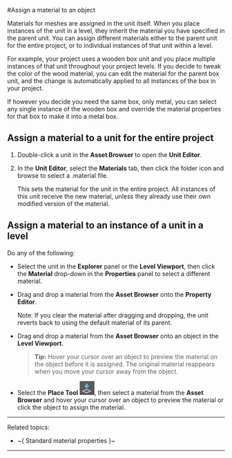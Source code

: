 #Assign a material to an object

Materials for meshes are assigned in the unit itself. When you place instances of the unit in a level, they inherit the material you have specified in the parent unit. You can assign different materials either to the parent unit for the entire project, or to individual instances of that unit within a level.

For example, your project uses a wooden box unit and you place multiple instances of that unit throughout your project levels. If you decide to tweak the color of the wood material, you can edit the material for the parent box unit, and the change is automatically applied to all instances of the box in your project.

If however you decide you need the same box, only metal, you can select any single instance of the wooden box and override the material properties for that box to make it into a metal box.

## Assign a material to a unit for the entire project

1.	Double-click a unit in the **Asset Browser** to open the **Unit Editor**.

2.	In the **Unit Editor**, select the **Materials** tab, then click the folder icon and browse to select a .material file.

	This sets the material for the unit in the entire project. All instances of this unit receive the new material, unless they already use their own modified version of the material.

## Assign a material to an instance of a unit in a level

Do any of the following:

-	Select the unit in the **Explorer** panel or the **Level Viewport**, then click the **Material** drop-down in the **Properties** panel to select a different material.

-	Drag and drop a material from the **Asset Browser** onto the **Property Editor**.

	Note: If you clear the material after dragging and dropping, the unit reverts back to using the default material of its parent.

-	Drag and drop a material from the **Asset Browser** onto an object in the **Level Viewport**.

	> **Tip:** Hover your cursor over an object to preview the material on the object before it is assigned. The original material reappears when you move your cursor away from the object.

-	Select the **Place Tool** ![](../../images/icon_PlaceTool.png), then select a material from the **Asset Browser** and hover your cursor over an object to preview the material or click the object to assign the material.

---
Related topics:
-	~{ Standard material properties }~
---
